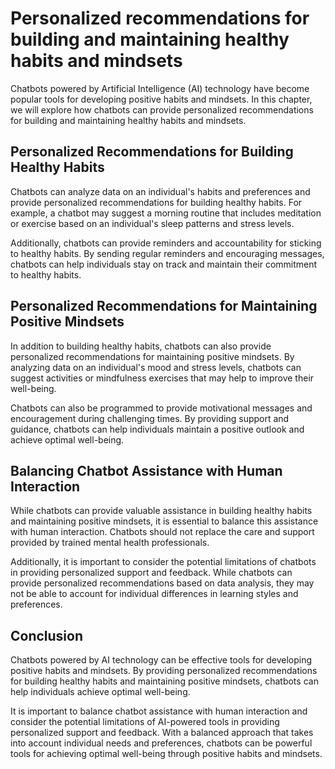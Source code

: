Personalized recommendations for building and maintaining healthy habits and mindsets
=======================================================================================================================================================

Chatbots powered by Artificial Intelligence (AI) technology have become popular tools for developing positive habits and mindsets. In this chapter, we will explore how chatbots can provide personalized recommendations for building and maintaining healthy habits and mindsets.

Personalized Recommendations for Building Healthy Habits
--------------------------------------------------------

Chatbots can analyze data on an individual's habits and preferences and provide personalized recommendations for building healthy habits. For example, a chatbot may suggest a morning routine that includes meditation or exercise based on an individual's sleep patterns and stress levels.

Additionally, chatbots can provide reminders and accountability for sticking to healthy habits. By sending regular reminders and encouraging messages, chatbots can help individuals stay on track and maintain their commitment to healthy habits.

Personalized Recommendations for Maintaining Positive Mindsets
--------------------------------------------------------------

In addition to building healthy habits, chatbots can also provide personalized recommendations for maintaining positive mindsets. By analyzing data on an individual's mood and stress levels, chatbots can suggest activities or mindfulness exercises that may help to improve their well-being.

Chatbots can also be programmed to provide motivational messages and encouragement during challenging times. By providing support and guidance, chatbots can help individuals maintain a positive outlook and achieve optimal well-being.

Balancing Chatbot Assistance with Human Interaction
---------------------------------------------------

While chatbots can provide valuable assistance in building healthy habits and maintaining positive mindsets, it is essential to balance this assistance with human interaction. Chatbots should not replace the care and support provided by trained mental health professionals.

Additionally, it is important to consider the potential limitations of chatbots in providing personalized support and feedback. While chatbots can provide personalized recommendations based on data analysis, they may not be able to account for individual differences in learning styles and preferences.

Conclusion
----------

Chatbots powered by AI technology can be effective tools for developing positive habits and mindsets. By providing personalized recommendations for building healthy habits and maintaining positive mindsets, chatbots can help individuals achieve optimal well-being.

It is important to balance chatbot assistance with human interaction and consider the potential limitations of AI-powered tools in providing personalized support and feedback. With a balanced approach that takes into account individual needs and preferences, chatbots can be powerful tools for achieving optimal well-being through positive habits and mindsets.
